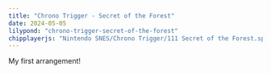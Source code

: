 ```yaml
---
title: "Chrono Trigger - Secret of the Forest"
date: 2024-05-05
lilypond: "chrono-trigger-secret-of-the-forest"
chipplayerjs: "Nintendo SNES/Chrono Trigger/111 Secret of the Forest.spc"
---
```


My first arrangement!
